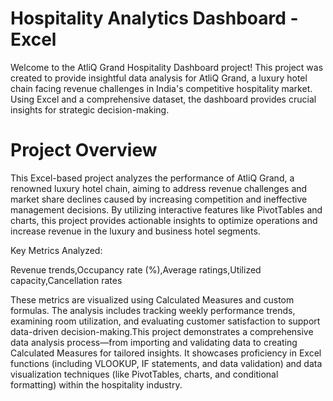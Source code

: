 # Hospitality Analytics Dashboard - Excel
Welcome to the AtliQ Grand Hospitality Dashboard project! This project was created to provide insightful data analysis for AtliQ Grand, a luxury hotel chain facing revenue challenges in India's competitive hospitality market. Using Excel and a comprehensive dataset, the dashboard provides crucial insights for strategic decision-making.

# Project Overview
This Excel-based project analyzes the performance of AtliQ Grand, a renowned luxury hotel chain, aiming to address revenue challenges and market share declines caused by increasing competition and ineffective management decisions. By utilizing interactive features like PivotTables and charts, this project provides actionable insights to optimize operations and increase revenue in the luxury and business hotel segments.

Key Metrics Analyzed:

Revenue trends,Occupancy rate (%),Average ratings,Utilized capacity,Cancellation rates

These metrics are visualized using Calculated Measures and custom formulas. The analysis includes tracking weekly performance trends, examining room utilization, and evaluating customer satisfaction to support data-driven decision-making.This project demonstrates a comprehensive data analysis process—from importing and validating data to creating Calculated Measures for tailored insights. It showcases proficiency in Excel functions (including VLOOKUP, IF statements, and data validation) and data visualization techniques (like PivotTables, charts, and conditional formatting) within the hospitality industry.

